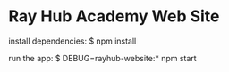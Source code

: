 # Ray Hub Academy Web Site

install dependencies: $ npm install

run the app: $ DEBUG=rayhub-website:* npm start
